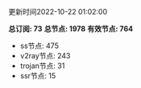更新时间2022-10-22 01:02:00

**总订阅: 73**
**总节点: 1978**
**有效节点: 764**
- ss节点: 475
- v2ray节点: 243
- trojan节点: 31
- ssr节点: 15
